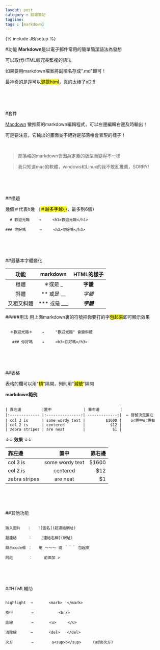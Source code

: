 ```yaml
---
layout: post
category : 前端筆記
tagline:
tags : [markdown]
---
```

{% include JB/setup %}

#功能
**Markdown**是以電子郵件常用的簡單簡潔語法為發想

可以取代HTML較冗長繁複的語法

如果要用markdown檔案將副檔名存成".md"即可！

最神奇的是還可以<mark>混搭html</mark>，真的太棒了xD!!!


<br/>
<br/>
<br/>

#套件

[Macdown](http://macdown.uranusjr.com/)
蠻推薦的markdown編輯程式，可以左邊編輯右邊及時輸出！

可是要注意，它輸出的畫面並不絕對是部落格會表現的樣子！

<br/>

>部落格的markdown會因為定義的版型而變得不一樣

>我只知道mac的軟體，windows和Linux的我不敢亂推薦，SORRY!

<br/>
<br/>
<br/>

##標題    

幾個＃代表h幾  （<mark>＃越多字越小</mark>，最多到6個）

~~~
  # 歡迎光臨    →     <h1>歡迎光臨</h1>
  
### 你好嗎      →     <h3>你好嗎</h3>
~~~


<br/>
<br/>
<br/>

##最基本字體變化 

功能         |      markdown    |      HTML的樣子     |
:----------:|:----------------:|:------------------:|
粗體         |  ＊或是 _         |      **字體**       |
斜體         |  ** 或是 __       |       *字體*        |
又粗又斜體    |  *** 或是 ___     |       ***字體***    |



#####用法
用上面markdown裏的符號把你要打的字<mark>包起來</mark>即可顯示效果

~~~

  ＊歡迎光臨＊    →     "歡迎光臨" 會變斜體 
  
   ### 你好嗎    →     <h3>你好嗎</h3>

~~~



<br/>
<br/>
<br/>

##表格   

表格的欄可以用"<mark>槓</mark>"隔開，列則用"<mark>減號</mark>"隔開
 


 
**markdown範例**

~~~

| 靠左邊         |置中              | 靠右邊         |
|:------------- |:---------------:| -------------:|  ← 冒號決定置左 
| col 3 is      | some wordy text |         $1600 |    or置中or置右
| col 2 is      | centered        |           $12 |
| zebra stripes | are neat        |            $1 |

~~~

↓↓  **效果**  ↓↓


|     靠左邊     |       置中       | 靠右邊         |
|:------------- |:---------------:| -------------:|
| col 3 is      | some wordy text |         $1600 |
| col 2 is      | centered        |           $12 |
| zebra stripes | are neat        |            $1 |



<br/>
<br/>
<br/>    

##其他功能

~~~

插入圖片   ：   ![圖名](超連結網址)    

超連結     ：    [連結名稱](網址)

顯示code框 ：   用 ～～～ 或 ｀｀｀ 包起來 

附註       ：     前面加 >

~~~

<br/>
<br/>
<br/>

##HTML輔助

~~~

highlight  →       <mark>  </mark>

換行        →           <br/>   

底線        →       <u>     </u>

消除線      →       <del>   </del>

次方        →        a<sup>b</sup>     (a的b次方)


~~~